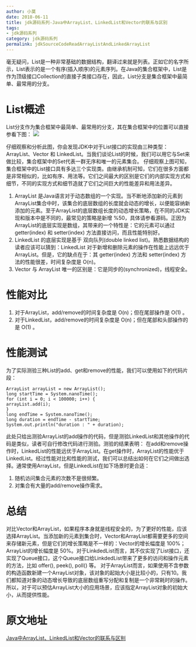 ```yaml
---
author: 小莫
date: 2018-06-11
title: jdk源码系列-Java中ArrayList、LinkedList和Vector的联系与区别
tags:
- jdk源码系列
category: jdk源码系列
permalink: jdkSourceCodeReadArrayListAndLinkedArrayList
---
```

毫无疑问，List是一种非常基础的数据结构，翻译过来就是列表。正如它的名字所示，List表示的是一个有序(插入顺序)的元素序列。在Java的集合框架中，List是作为顶级接口Collection的直接子类接口存在，因此，List分支是集合框架中最简单、最常用的分支。
<!-- more -->

# List概述
List分支作为集合框架中最简单、最常用的分支，其在集合框架中的位置可以直接参看下图：
![](https://image.xiaomo.info/blog/linkedArraylist.jpg)

仔细观察和分析此图，你会发现JDK中对于List接口的实现由三种类型：ArrayList、Vector 和 LinkedList。当我们谈论List的时候，我们可以用它与Set来做比较，集合框架中的Set代表一群无序和唯一的元素集合。
仔细观察上图可知，集合框架中的List接口具有多达三个实现类。由继承机制可知，它们在很多方面都是非常相似的，比如有序、用法等。它们之间最大的区别是它们的内部实现方式和细节，不同的实现方式和细节造就了它们之间巨大的性能差异和用法差异。

1. ArrayList 是Java语言对于动态数组的一个实现。当不断地添加新的元素到ArrayList集合中时，该集合的底层数组的长度就会动态的增长，以便能容纳新添加的元素。至于ArrayList的底层数组长度的动态增长策略，在不同的JDK实现和版本中是不同的，最常见的策略是新增 %50，具体请参看源码。正因为ArrayList的底层实现是数组，其带来的一个特性是：它的元素可以通过 getter(index) 和 setter(index) 方法直接访问，而且性能特别好。
2. LinkedList 的底层实现是基于 双向队列(double linked list)。熟悉数据结构的读者应该可以猜到：LinkedList 对于新增和删除元素的操作在性能上远远优于 ArrayList。但是，它的缺点在于：其 getter(index) 方法和 setter(index) 方法的性能很差，时间复杂度是 O(n)。
3. Vector 与 ArrayList 唯一的区别是：它是同步的(synchronized)，线程安全。

# 性能对比
1. 对于ArrayList，add/remove的时间复杂度是 O(n)；但在尾部操作是 O(1) 。
2. 对于LinkedList，add/remove的时间复杂度是 O(n)；但在尾部和头部操作的是 O(1) 。

# 性能测试
为了实际测验三种List的add、get和remove的性能，我们可以使用如下的代码片段：

```
ArrayList arrayList = new ArrayList();
long startTime = System.nanoTime();
for (int i = 0; i < 100000; i++) {
arrayList.add(i);
}
long endTime = System.nanoTime();
long duration = endTime - startTime;
System.out.println("duration : " + duration);
```

此处只给出测验ArrayList的add操作的代码，但是测验LinkedList和其他操作的代码是类似，读者可自行修改代码进行测验。测验的结果表明：
在add和remove操作时，LinkedList的性能远优于ArrayList。在get操作时，ArrayList的性能优于LinkedList。经过性能对比和性能的测试，我们可以总结出如何在它们之间做出选择。通常使用ArrayList，但是LinkedList在如下场景时更合适：
1. 随机访问集合元素的次数不是很频繁。
2. 对集合有大量的add/remove操作需求。

# 总结
对比Vector和ArrayList，如果程序本身就是线程安全的，为了更好的性能，应该选择ArrayList。当添加新的元素到集合时，Vector和ArrayList都需要更多的空间来存储新元素，但是它们的增长策略是不一样的：Vector的增长幅度是 100%；ArrayList的增长幅度是 50%。对于LinkdedList而言，其不仅实现了List接口，还实现了Queue接口，这个Queue接口给LinkdedList带来了更多的访问和操作元素的方法，比如 offer(), peek(), poll() 等。
对于ArrayList而言，如果使用不含参数的构造函数新建一个ArrayList对象，该对象的起始大小是比较小的，只有10。我们都知道对象的动态增长导致的底层数组重写分配和复制是一个非常耗时的操作。所以，对于可以预估ArrayList大小的应用场景，应该指定ArrayList对象的初始大小，从而提供性能。

# 原文地址
[Java中ArrayList、LinkedList和Vector的联系与区别](http://www.tiantianbianma.com/java-arraylist-linkedlist-vector.html/)
